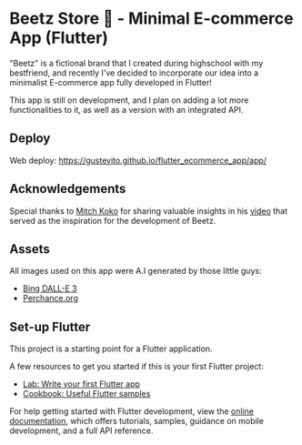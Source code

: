 # Beetz Store 🐝 - Minimal E-commerce App (Flutter)

"Beetz" is a fictional brand that I created during highschool with my bestfriend, and recently I've decided to incorporate our idea into a minimalist E-commerce app fully developed in Flutter!

This app is still on development, and I plan on adding a lot more functionalities to it, as well as a version with an integrated API.

## Deploy

Web deploy: https://gustevito.github.io/flutter_ecommerce_app/app/

## Acknowledgements

Special thanks to [Mitch Koko](https://github.com/mitchkoko) for sharing valuable insights in his [video](https://www.youtube.com/watch?v=rYdP2LnBGsA) that served as the inspiration for the development of Beetz.

## Assets

All images used on this app were A.I generated by those little guys:
- [Bing DALL-E 3](https://www.bing.com/images/create?cc=br)
- [Perchance.org](https://perchance.org/ai-text-to-image-generator)

## Set-up Flutter

This project is a starting point for a Flutter application.

A few resources to get you started if this is your first Flutter project:

- [Lab: Write your first Flutter app](https://docs.flutter.dev/get-started/codelab)
- [Cookbook: Useful Flutter samples](https://docs.flutter.dev/cookbook)

For help getting started with Flutter development, view the
[online documentation](https://docs.flutter.dev/), which offers tutorials,
samples, guidance on mobile development, and a full API reference.
